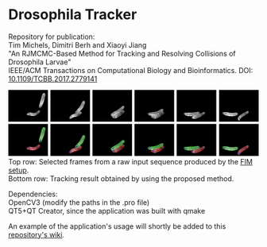 # Drosophila Tracker

Repository for publication:   
Tim Michels, Dimitri Berh and Xiaoyi Jiang  
"An RJMCMC-Based Method for Tracking and Resolving Collisions of Drosophila Larvae"  
IEEE/ACM Transactions on Computational Biology and Bioinformatics. DOI: [10.1109/TCBB.2017.2779141](https://doi.org/10.1109/TCBB.2017.2779141)

![Example](https://raw.githubusercontent.com/Ungetym/Drosophila_Tracker/master/Images/success.png "Example")
Top row: Selected frames from a raw input sequence produced by the [FIM setup](https://www.uni-muenster.de/PRIA/en/FIM/).  
Bottom row: Tracking result obtained by using the proposed method.


Dependencies:  
OpenCV3 (modify the paths in the .pro file)  
QT5+QT Creator, since the application was built with qmake

An example of the application's usage will shortly be added to this [repository's wiki](https://github.com/Ungetym/Drosophila_Tracker/wiki).
